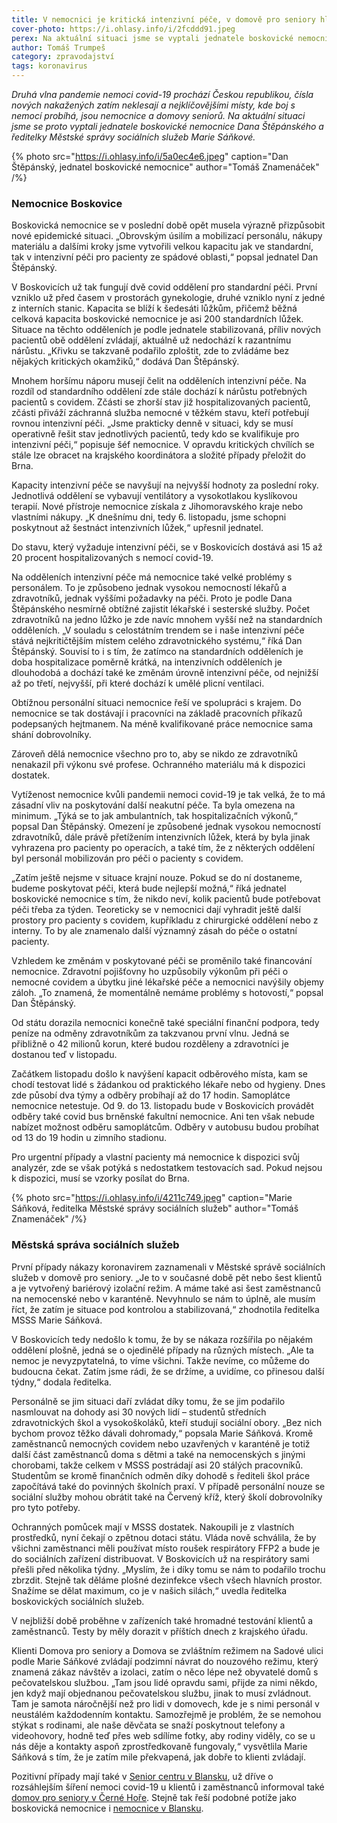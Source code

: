 ```yaml
---
title: V nemocnici je kritická intenzivní péče, v domově pro seniory hlásí první nakažené
cover-photo: https://i.ohlasy.info/i/2fcddd91.jpeg
perex: Na aktuální situaci jsme se vyptali jednatele boskovické nemocnice Dana Štěpánského a ředitelky Městské správy sociálních služeb Marie Sáňkové.
author: Tomáš Trumpeš
category: zpravodajství
tags: koronavirus
---
```


*Druhá vlna pandemie nemoci covid-19 prochází Českou republikou, čísla nových nakažených zatím neklesají a nejklíčovějšími místy, kde boj s nemocí probíhá, jsou nemocnice a domovy seniorů. Na aktuální situaci jsme se proto vyptali jednatele boskovické nemocnice Dana Štěpánského a ředitelky Městské správy sociálních služeb Marie Sáňkové.*

{% photo src="https://i.ohlasy.info/i/5a0ec4e6.jpeg" caption="Dan Štěpánský, jednatel boskovické nemocnice" author="Tomáš Znamenáček" /%}

### Nemocnice Boskovice

Boskovická nemocnice se v poslední době opět musela výrazně přizpůsobit nové epidemické situaci. „Obrovským úsilím a mobilizací personálu, nákupy materiálu a dalšími kroky jsme vytvořili velkou kapacitu jak ve standardní, tak v intenzivní péči pro pacienty ze spádové oblasti,“ popsal jednatel Dan Štěpánský.

V Boskovicích už tak fungují dvě covid oddělení pro standardní péči. První vzniklo už před časem v prostorách gynekologie, druhé vzniklo nyní z jedné z interních stanic. Kapacita se blíží k šedesáti lůžkům, přičemž běžná celková kapacita boskovické nemocnice je asi 200 standardních lůžek. Situace na těchto odděleních je podle jednatele stabilizovaná, příliv nových pacientů obě oddělení zvládají, aktuálně už nedochází k razantnímu nárůstu. „Křivku se takzvaně podařilo zploštit, zde to zvládáme bez nějakých kritických okamžiků,“ dodává Dan Štěpánský.

Mnohem horšímu náporu musejí čelit na odděleních intenzivní péče. Na rozdíl od standardního oddělení zde stále dochází k nárůstu potřebných pacientů s covidem. Zčásti se zhorší stav již hospitalizovaných pacientů, zčásti přiváží záchranná služba nemocné v těžkém stavu, kteří potřebují rovnou intenzivní péči. „Jsme prakticky denně v situaci, kdy se musí operativně řešit stav jednotlivých pacientů, tedy kdo se kvalifikuje pro intenzivní péči,“ popisuje šéf nemocnice. V opravdu kritických chvílích se stále lze obracet na krajského koordinátora a složité případy přeložit do Brna.

Kapacity intenzivní péče se navyšují na nejvyšší hodnoty za poslední roky. Jednotlivá oddělení se vybavují ventilátory a vysokotlakou kyslíkovou terapií. Nové přístroje nemocnice získala z Jihomoravského kraje nebo vlastními nákupy. „K dnešnímu dni, tedy 6. listopadu, jsme schopni poskytnout až šestnáct intenzivních lůžek,“ upřesnil jednatel. 

Do stavu, který vyžaduje intenzivní péči, se v Boskovicích dostává asi 15 až 20 procent hospitalizovaných s nemocí covid-19.

Na odděleních intenzivní péče má nemocnice také velké problémy s personálem. To je způsobeno jednak vysokou nemocností lékařů a zdravotníků, jednak vyššími požadavky na péči. Proto je podle Dana Štěpánského nesmírně obtížné zajistit lékařské i sesterské služby. Počet zdravotníků na jedno lůžko je zde navíc mnohem vyšší než na standardních odděleních. „V souladu s celostátním trendem se i naše intenzivní péče stává nejkritičtějším místem celého zdravotnického systému,“ říká Dan Štěpánský. Souvisí to i s tím, že zatímco na standardních odděleních je doba hospitalizace poměrně krátká, na intenzivních odděleních je dlouhodobá a dochází také ke změnám úrovně intenzivní péče, od nejnižší až po třetí, nejvyšší, při které dochází k umělé plicní ventilaci.

Obtížnou personální situaci nemocnice řeší ve spolupráci s krajem. Do nemocnice se tak dostávají i pracovníci na základě pracovních příkazů podepsaných hejtmanem. Na méně kvalifikované práce nemocnice sama shání dobrovolníky. 

Zároveň dělá nemocnice všechno pro to, aby se nikdo ze zdravotníků nenakazil při výkonu své profese. Ochranného materiálu má k dispozici dostatek.

Vytíženost nemocnice kvůli pandemii nemoci covid-19 je tak velká, že to má zásadní vliv na poskytování další neakutní péče. Ta byla omezena na minimum. „Týká se to jak ambulantních, tak hospitalizačních výkonů,“ popsal Dan Štěpánský. Omezení je způsobené jednak vysokou nemocností zdravotníků, dále právě přetížením intenzivních lůžek, která by byla jinak vyhrazena pro pacienty po operacích, a také tím, že z některých oddělení byl personál mobilizován pro péči o pacienty s covidem.

„Zatím ještě nejsme v situace krajní nouze. Pokud se do ní dostaneme, budeme poskytovat péči, která bude nejlepší možná,“ říká jednatel boskovické nemocnice s tím, že nikdo neví, kolik pacientů bude potřebovat péči třeba za týden. Teoreticky se v nemocnici dají vyhradit ještě další prostory pro pacienty s covidem, kupříkladu z chirurgické oddělení nebo z interny. To by ale znamenalo další významný zásah do péče o ostatní pacienty. 

Vzhledem ke změnám v poskytované péči se proměnilo také financování nemocnice. Zdravotní pojišťovny ho uzpůsobily výkonům při péči o nemocné covidem a úbytku jiné lékařské péče a nemocnici navýšily objemy záloh. „To znamená, že momentálně nemáme problémy s hotovostí,“ popsal Dan Štěpánský.

Od státu dorazila nemocnici konečně také speciální finanční podpora, tedy peníze na odměny zdravotníkům za takzvanou první vlnu. Jedná se přibližně o 42 milionů korun, které budou rozděleny a zdravotníci je dostanou teď v listopadu.

Začátkem listopadu došlo k navýšení kapacit odběrového místa, kam se chodí testovat lidé s žádankou od praktického lékaře nebo od hygieny. Dnes zde působí dva týmy a odběry probíhají až do 17 hodin. Samoplátce nemocnice netestuje. Od 9. do 13. listopadu bude v Boskovicích provádět odběry také covid bus brněnské fakultní nemocnice. Ani ten však nebude nabízet možnost odběru samoplátcům. Odběry v autobusu budou probíhat od 13 do 19 hodin u zimního stadionu.

Pro urgentní případy a vlastní pacienty má nemocnice k dispozici svůj analyzér, zde se však potýká s nedostatkem testovacích sad. Pokud nejsou k dispozici, musí se vzorky posílat do Brna.

{% photo src="https://i.ohlasy.info/i/4211c749.jpeg" caption="Marie Sáňková, ředitelka Městské správy sociálních služeb" author="Tomáš Znamenáček" /%}

### Městská správa sociálních služeb

První případy nákazy koronavirem zaznamenali v Městské správě sociálních služeb v domově pro seniory. „Je to v současné době pět nebo šest klientů a je vytvořený bariérový izolační režim. A máme také asi šest zaměstnanců na nemocenské nebo v karanténě. Nevyhnulo se nám to úplně, ale musím říct, že zatím je situace pod kontrolou a stabilizovaná,“ zhodnotila ředitelka MSSS Marie Sáňková.

V Boskovicích tedy nedošlo k tomu, že by se nákaza rozšířila po nějakém oddělení plošně, jedná se o ojedinělé případy na různých místech. „Ale ta nemoc je nevyzpytatelná, to víme všichni. Takže nevíme, co můžeme do budoucna čekat. Zatím jsme rádi, že se držíme, a uvidíme, co přinesou další týdny,“ dodala ředitelka.

Personálně se jim situaci daří zvládat díky tomu, že se jim podařilo nasmlouvat na dohody asi 30 nových lidí – studentů středních zdravotnických škol a vysokoškoláků, kteří studují sociální obory. „Bez nich bychom provoz těžko dávali dohromady,“ popsala Marie Sáňková. Kromě zaměstnanců nemocných covidem nebo uzavřených v karanténě je totiž další část zaměstnanců doma s dětmi a také na nemocenských s jinými chorobami, takže celkem v MSSS postrádají asi 20 stálých pracovníků. Studentům se kromě finančních odměn díky dohodě s řediteli škol práce započítává také do povinných školních praxí. V případě personální nouze se sociální služby mohou obrátit také na Červený kříž, který školí dobrovolníky pro tyto potřeby.

Ochranných pomůcek mají v MSSS dostatek. Nakoupili je z vlastních prostředků, nyní čekají o zpětnou dotaci státu. Vláda nově schválila, že by všichni zaměstnanci měli používat místo roušek respirátory FFP2 a bude je do sociálních zařízení distribuovat. V Boskovicích už na respirátory sami přešli před několika týdny. „Myslím, že i díky tomu se nám to podařilo trochu zbrzdit. Stejně tak děláme plošné dezinfekce všech všech hlavních prostor. Snažíme se dělat maximum, co je v našich silách,“ uvedla ředitelka boskovických sociálních služeb.

V nejbližší době proběhne v zařízeních také hromadné testování klientů a zaměstnanců. Testy by měly dorazit v příštích dnech z krajského úřadu.

Klienti Domova pro seniory a Domova se zvláštním režimem na Sadové ulici podle Marie Sáňkové zvládají podzimní návrat do nouzového režimu, který znamená zákaz návštěv a izolaci, zatím o něco lépe než obyvatelé domů s pečovatelskou službou. „Tam jsou lidé opravdu sami, přijde za nimi někdo, jen když mají objednanou pečovatelskou službu, jinak to musí zvládnout. Tam je samota náročnější než pro lidi v domovech, kde je s nimi personál v neustálém každodenním kontaktu. Samozřejmě je problém, že se nemohou stýkat s rodinami, ale naše děvčata se snaží poskytnout telefony a videohovory, hodně teď přes web sdílíme fotky, aby rodiny viděly, co se u nás děje a kontakty aspoň zprostředkovaně fungovaly,“ vysvětlila Marie Sáňková s tím, že je zatím mile překvapená, jak dobře to klienti zvládají.

Pozitivní případy mají také v [Senior centru v Blansku](https://seniorcentrumblansko.webnode.cz/), už dříve o rozsáhlejším šíření nemoci covid-19 u klientů i zaměstnanců informoval také [domov pro seniory v Černé Hoře](https://blanensky.denik.cz/zpravy_region/kriticka-situace-v-cerne-hore-covid-se-siri-v-domove-senioru-chybi-pecovatelky-2.html). Stejně tak řeší podobné potíže jako boskovická nemocnice i [nemocnice v Blansku](https://www.blansko.cz/clanky/2020/11/nemocnice-blansko-navysila-pocet-luzek-pro-pacienty-s-covid-19).
